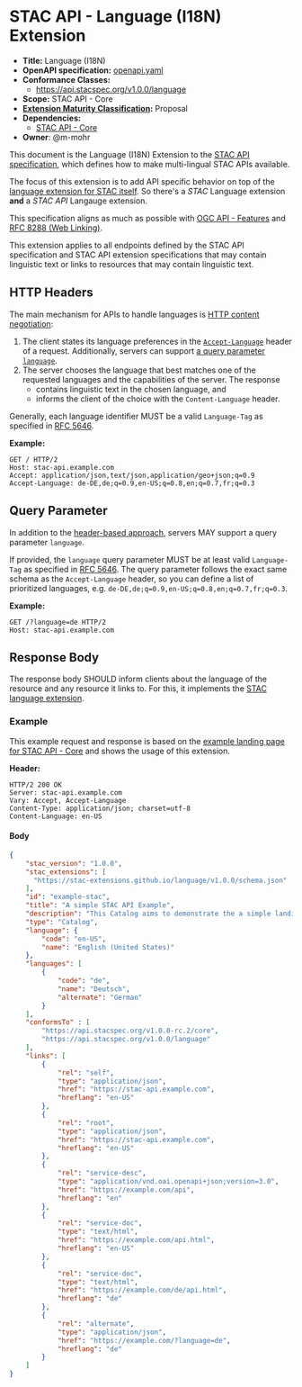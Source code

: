 # STAC API - Language (I18N) Extension

- **Title:** Language (I18N)
- **OpenAPI specification:** [openapi.yaml](openapi.yaml)
- **Conformance Classes:**
  - <https://api.stacspec.org/v1.0.0/language>
- **Scope:** STAC API - Core
- **[Extension Maturity Classification](https://github.com/radiantearth/stac-api-spec/tree/main/README.md#maturity-classification):** Proposal
- **Dependencies:**
  - [STAC API - Core](https://github.com/radiantearth/stac-api-spec/tree/v1.0.0-rc.2/core)
- **Owner**: @m-mohr

This document is the Language (I18N) Extension to the
[STAC API specification](https://github.com/radiantearth/stac-api-spec),
which defines how to make multi-lingual STAC APIs available.

The focus of this extension is to add API specific behavior on top of the
[language extension for STAC itself](https://github.com/stac-api-extensions/language).
So there's a *STAC* Language extension **and** a *STAC API* Langauge extension.

This specification aligns as much as possible with
[OGC API - Features](http://docs.opengeospatial.org/DRAFTS/17-069r4.html#string_i18n) and 
[RFC 8288 (Web Linking)](https://www.rfc-editor.org/rfc/rfc8288.html).

This extension applies to all endpoints defined by the STAC API specification and STAC API extension specifications
that may contain linguistic text or links to resources that may contain linguistic text.

## HTTP Headers

The main mechanism for APIs to handle languages is
[HTTP content negotiation](https://developer.mozilla.org/en-US/docs/Web/HTTP/Content_negotiation):

1. The client states its language preferences in the
   [`Accept-Language`](https://developer.mozilla.org/en-US/docs/Web/HTTP/Headers/Accept-Language) header of a request.
   Additionally, servers can support [a query parameter `language`](#query-parameter).
2. The server chooses the language that best matches one of the requested languages and the capabilities of the server.
   The response
   - contains linguistic text in the chosen language, and
   - informs the client of the choice with the `Content-Language` header.

Generally, each language identifier MUST be a valid `Language-Tag` as specified in [RFC 5646](https://www.rfc-editor.org/rfc/rfc5646).

**Example:**

```http
GET / HTTP/2
Host: stac-api.example.com
Accept: application/json,text/json,application/geo+json;q=0.9
Accept-Language: de-DE,de;q=0.9,en-US;q=0.8,en;q=0.7,fr;q=0.3
```

## Query Parameter

In addition to the [header-based approach](#http-headers), servers MAY support a query parameter `language`.

If provided, the `language` query parameter MUST be at least valid `Language-Tag` as specified in [RFC 5646](https://www.rfc-editor.org/rfc/rfc5646).
The query parameter follows the exact same schema as the `Accept-Language` header,
so you can define a list of prioritized languages, e.g. `de-DE,de;q=0.9,en-US;q=0.8,en;q=0.7,fr;q=0.3`.

**Example:**

```http
GET /?language=de HTTP/2
Host: stac-api.example.com
```

## Response Body

The response body SHOULD inform clients about the language of the resource and any resource it links to.
For this, it implements the [STAC language extension](https://github.com/stac-api-extensions/language).

### Example

This example request and response is based on the
[example landing page for STAC API - Core](https://github.com/radiantearth/stac-api-spec/tree/v1.0.0-rc.2/core#example-landing-page-for-stac-api---core)
and shows the usage of this extension.

**Header:**

```http
HTTP/2 200 OK
Server: stac-api.example.com
Vary: Accept, Accept-Language
Content-Type: application/json; charset=utf-8
Content-Language: en-US
```

#### Body

```json
{
    "stac_version": "1.0.0",
    "stac_extensions": [
      "https://stac-extensions.github.io/language/v1.0.0/schema.json"
    ],
    "id": "example-stac",
    "title": "A simple STAC API Example",
    "description": "This Catalog aims to demonstrate the a simple landing page",
    "type": "Catalog",
    "language": {
        "code": "en-US",
        "name": "English (United States)"
    },
    "languages": [
        {
            "code": "de",
            "name": "Deutsch",
            "alternate": "German"
        }
    ],
    "conformsTo" : [
        "https://api.stacspec.org/v1.0.0-rc.2/core",
        "https://api.stacspec.org/v1.0.0/language"
    ],
    "links": [
        {
            "rel": "self",
            "type": "application/json",
            "href": "https://stac-api.example.com",
            "hreflang": "en-US"
        },
        {
            "rel": "root",
            "type": "application/json",
            "href": "https://stac-api.example.com",
            "hreflang": "en-US"
        },
        {
            "rel": "service-desc",
            "type": "application/vnd.oai.openapi+json;version=3.0",
            "href": "https://example.com/api",
            "hreflang": "en"
        },
        {
            "rel": "service-doc",
            "type": "text/html",
            "href": "https://example.com/api.html",
            "hreflang": "en-US"
        },
        {
            "rel": "service-doc",
            "type": "text/html",
            "href": "https://example.com/de/api.html",
            "hreflang": "de"
        },
        {
            "rel": "alternate",
            "type": "application/json",
            "href": "https://example.com/?language=de",
            "hreflang": "de"
        }
    ]
}
```
